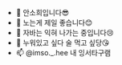 - 👋 안소희입니다😎
- 👀 노는게 제일 좋습니다😊
- 🌱 자바는 익혀 나가는 중입니다😢
- 💞️ 누워있고 싶다 술 먹고 싶당😘
- 📫 @imso._.hee 내 잉서타구램

<!---
Ahn-Sohui/Ahn-Sohui is a ✨ special ✨ repository because its `README.md` (this file) appears on your GitHub profile.
You can click the Preview link to take a look at your changes.
--->
